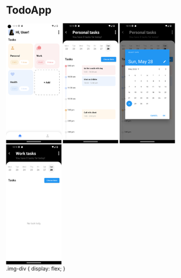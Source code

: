 # TodoApp


<div class="img-div">
<img src="/assets/screenshots/Screenshot_1.png" width ="30%">
<img src="/assets/screenshots/Screenshot_2.png" width ="30%">
<img src="/assets/screenshots/Screenshot_3.png" width ="30%">
<img src="/assets/screenshots/Screenshot_4.png" width ="30%">
</div>
.img-div {
  display: flex;
}

